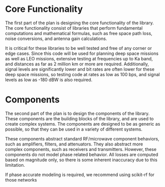 # Core Functionality
The first part of the plan is designing the core functionality of the library. The core functionality consist of libraries that perform fundamental computations and mathematical formulas, such as free space path loss, noise conversions, and antenna gain calculations.

It is critical for these libraries to be well tested and free of any corner or edge cases. Since this code will be used for planning deep space missions as well as LEO missions, extensive testing at frequencies up to Ka band, and distances as far as 2 million km or more are required. Additionally, signal levels are significantly lower and bit rates are often lower for these deep space missions, so testing code at rates as low as 100 bps, and signal levels as low as -180 dBW is also required.

# Components
The second part of the plan is to design the components of the library. These components are the building blocks of the library, and are used to create complex systems. The components are designed to be as generic as possible, so that they can be used in a variety of different systems.

These components abstract standard RF/microwave component behaviors, such as amplifiers, filters, and attenuators. They also abstract more complex components, such as receivers and transmitters. However, these components do not model phase related behavior. All losses are computed based on magnitude only, so there is some inherent inaccuracy due to this limitation. 

If phase accurate modeling is required, we recommend using scikit-rf for those networks

